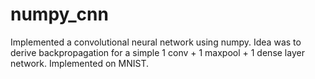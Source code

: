 # numpy_cnn

Implemented a convolutional neural network using numpy.
Idea was to derive backpropagation for a simple 1 conv + 1 maxpool + 1 dense layer network.
Implemented on MNIST.
